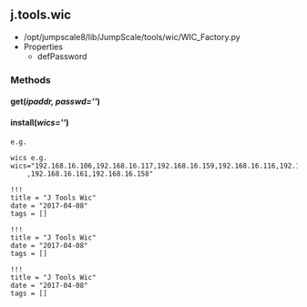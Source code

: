 <!-- toc -->
## j.tools.wic

- /opt/jumpscale8/lib/JumpScale/tools/wic/WIC_Factory.py
- Properties
    - defPassword

### Methods

#### get(*ipaddr, passwd=''*) 

#### install(*wics=''*) 

```
e.g.

wics e.g. wics="192.168.16.106,192.168.16.117,192.168.16.159,192.168.16.116,192.168.16.181
    ,192.168.16.161,192.168.16.158"

```


```
!!!
title = "J Tools Wic"
date = "2017-04-08"
tags = []
```

```
!!!
title = "J Tools Wic"
date = "2017-04-08"
tags = []
```

```
!!!
title = "J Tools Wic"
date = "2017-04-08"
tags = []
```
